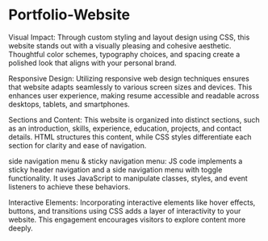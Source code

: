 # Portfolio-Website
Visual Impact: Through custom styling and layout design using CSS, this website stands out with a visually pleasing and cohesive aesthetic. Thoughtful color schemes, typography choices, and spacing create a polished look that aligns with your personal brand.

Responsive Design: Utilizing responsive web design techniques ensures that website adapts seamlessly to various screen sizes and devices. This enhances user experience, making resume accessible and readable across desktops, tablets, and smartphones.

Sections and Content: This website is organized into distinct sections, such as an introduction, skills, experience, education, projects, and contact details. HTML structures this content, while CSS styles differentiate each section for clarity and ease of navigation.

side navigation menu & sticky navigation menu: JS code implements a sticky header navigation and a side navigation menu with toggle functionality. It uses JavaScript to manipulate classes, styles, and event listeners to achieve these behaviors.

Interactive Elements: Incorporating interactive elements like hover effects, buttons, and transitions using CSS adds a layer of interactivity to your website. This engagement encourages visitors to explore content more deeply.
